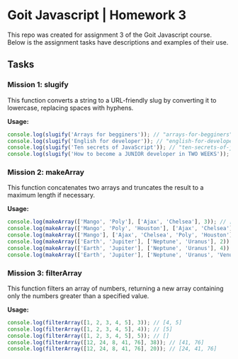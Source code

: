 # Goit Javascript | Homework 3

This repo was created for assignment 3 of the Goit Javascript course. Below is the assignment
tasks have descriptions and examples of their use.

## Tasks

### Mission 1: slugify

This function converts a string to a URL-friendly slug by converting it to lowercase, replacing spaces with hyphens.

**Usage:**

```js
console.log(slugify('Arrays for begginers')); // "arrays-for-begginers"
console.log(slugify('English for developer')); // "english-for-developer"
console.log(slugify('Ten secrets of JavaScript')); // "ten-secrets-of-javascript"
console.log(slugify('How to become a JUNIOR developer in TWO WEEKS')); // "how-to-become-a-junior-developer-in-two-weeks"
```

### Mission 2: makeArray

This function concatenates two arrays and truncates the result to a maximum length if necessary.

**Usage:**

```js
console.log(makeArray(['Mango', 'Poly'], ['Ajax', 'Chelsea'], 3)); // ["Mango", "Poly", "Ajax"]
console.log(makeArray(['Mango', 'Poly', 'Houston'], ['Ajax', 'Chelsea'], 4)); // ["Mango", "Poly", "Houston", "Ajax"]
console.log(makeArray(['Mango'], ['Ajax', 'Chelsea', 'Poly', 'Houston'], 3)); // ["Mango", "Ajax", "Chelsea"]
console.log(makeArray(['Earth', 'Jupiter'], ['Neptune', 'Uranus'], 2)); // ["Earth", "Jupiter"]
console.log(makeArray(['Earth', 'Jupiter'], ['Neptune', 'Uranus'], 4)); // ["Earth", "Jupiter", "Neptune", "Uranus"]
console.log(makeArray(['Earth', 'Jupiter'], ['Neptune', 'Uranus', 'Venus'], 0)); // []
```

### Mission 3: filterArray

This function filters an array of numbers, returning a new array containing only the numbers greater than a specified value.

**Usage:**

```js
console.log(filterArray([1, 2, 3, 4, 5], 3)); // [4, 5]
console.log(filterArray([1, 2, 3, 4, 5], 4)); // [5]
console.log(filterArray([1, 2, 3, 4, 5], 5)); // []
console.log(filterArray([12, 24, 8, 41, 76], 38)); // [41, 76]
console.log(filterArray([12, 24, 8, 41, 76], 20)); // [24, 41, 76]
```